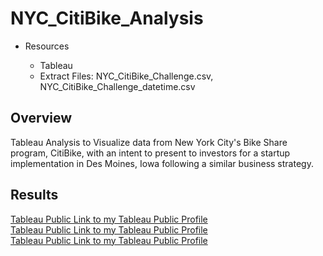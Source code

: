 # NYC_CitiBike_Analysis

- Resources 

    - Tableau
    - Extract Files: NYC_CitiBike_Challenge.csv, NYC_CitiBike_Challenge_datetime.csv

## Overview

Tableau Analysis to Visualize data from New York City's Bike Share program, CitiBike, with an intent to present to investors for a startup implementation in Des Moines, Iowa following a similar business strategy.

## Results

[Tableau Public Link to my Tableau Public Profile](https://public.tableau.com/app/profile/marshall3619/viz/NYCCitiBikeAnalysis-DUStory1/Story1)<br>
[Tableau Public Link to my Tableau Public Profile](https://public.tableau.com/app/profile/marshall3619/viz/NYCCityBike-DUStory2/Story2)<br>
[Tableau Public Link to my Tableau Public Profile](https://public.tableau.com/app/profile/marshall3619#!/)<br>
